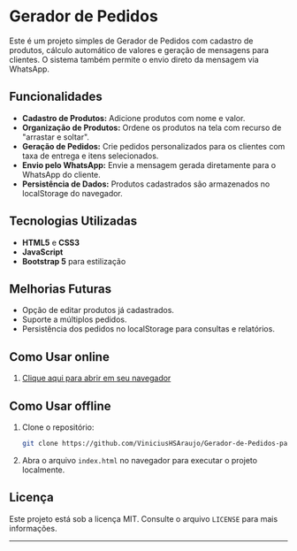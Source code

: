 # Gerador de Pedidos

Este é um projeto simples de Gerador de Pedidos com cadastro de produtos, cálculo automático de valores e geração de mensagens para clientes. 
O sistema também permite o envio direto da mensagem via WhatsApp.

## Funcionalidades

- **Cadastro de Produtos:** Adicione produtos com nome e valor.
- **Organização de Produtos:** Ordene os produtos na tela com recurso de "arrastar e soltar".
- **Geração de Pedidos:** Crie pedidos personalizados para os clientes com taxa de entrega e itens selecionados.
- **Envio pelo WhatsApp:** Envie a mensagem gerada diretamente para o WhatsApp do cliente.
- **Persistência de Dados:** Produtos cadastrados são armazenados no localStorage do navegador.

## Tecnologias Utilizadas

- **HTML5** e **CSS3**
- **JavaScript**
- **Bootstrap 5** para estilização

## Melhorias Futuras

- Opção de editar produtos já cadastrados.
- Suporte a múltiplos pedidos.
- Persistência dos pedidos no localStorage para consultas e relatórios.

## Como Usar online

1. [Clique aqui para abrir em seu navegador](https://viniciushsaraujo.github.io/Gerador-de-Pedidos-para-WhatsApp/)

## Como Usar offline

1. Clone o repositório:
   ```bash
   git clone https://github.com/ViniciusHSAraujo/Gerador-de-Pedidos-para-WhatsApp.git
   ```
   
2. Abra o arquivo `index.html` no navegador para executar o projeto localmente.

## Licença

Este projeto está sob a licença MIT. Consulte o arquivo `LICENSE` para mais informações.

---
